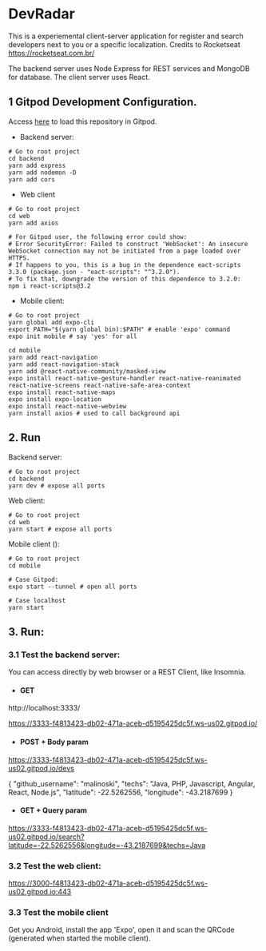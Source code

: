 # DevRadar

This is a experiemental client-server application for register and search developers next to you or a specific localization.
Credits to Rocketseat https://rocketseat.com.br/

The backend server uses Node Express for REST services and MongoDB for database.
The client server uses React.

## 1 Gitpod Development Configuration.

Access [here](https://gitpod.io#https://github.com/Malinoski/devradar) to load this repository in Gitpod.

* Backend server:

```
# Go to root project
cd backend
yarn add express
yarn add nodemon -D
yarn add cors
```

* Web client

```
# Go to root project
cd web
yarn add axios

# For Gitpod user, the following error could show: 
# Error SecurityError: Failed to construct 'WebSocket': An insecure WebSocket connection may not be initiated from a page loaded over HTTPS.
# If happens to you, this is a bug in the dependence eact-scripts 3.3.0 (package.json - "eact-scripts": "^3.2.0").
# To fix that, downgrade the version of this dependence to 3.2.0:
npm i react-scripts@3.2 
```

* Mobile client:

```
# Go to root project
yarn global add expo-cli
export PATH="$(yarn global bin):$PATH" # enable 'expo' command
expo init mobile # say 'yes' for all

cd mobile 
yarn add react-navigation
yarn add react-navigation-stack
yarn add @react-native-community/masked-view
expo install react-native-gesture-handler react-native-reanimated react-native-screens react-native-safe-area-context
expo install react-native-maps
expo install expo-location
expo install react-native-webview
yarn install axios # used to call background api
```

## 2. Run

Backend server:

```
# Go to root project
cd backend
yarn dev # expose all ports
```

Web client:

```
# Go to root project
cd web
yarn start # expose all ports
```

Mobile client ():

```
# Go to root project
cd mobile

# Case Gitpod:
expo start --tunnel # open all ports

# Case localhost
yarn start
```

## 3. Run: 

### 3.1 Test the backend server: 

You can access directly by web browser or a REST Client, like Insomnia.

* #### GET

http://localhost:3333/

https://3333-f4813423-db02-471a-aceb-d5195425dc5f.ws-us02.gitpod.io/

* #### POST + Body param

https://3333-f4813423-db02-471a-aceb-d5195425dc5f.ws-us02.gitpod.io/devs

{
	"github_username": "malinoski",
	"techs": "Java, PHP, Javascript, Angular, React, Node.js",
	"latitude": -22.5262556,
	"longitude": -43.2187699
}

* #### GET + Query param

https://3333-f4813423-db02-471a-aceb-d5195425dc5f.ws-us02.gitpod.io/search?latitude=-22.5262556&longitude=-43.2187699&techs=Java

### 3.2 Test the web client:

https://3000-f4813423-db02-471a-aceb-d5195425dc5f.ws-us02.gitpod.io:443

### 3.3 Test the mobile client 

Get you Android, install the app 'Expo', open it and scan the QRCode (generated when started the mobile client).
